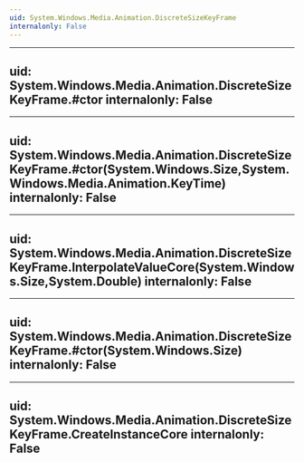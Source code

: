```yaml
---
uid: System.Windows.Media.Animation.DiscreteSizeKeyFrame
internalonly: False
---
```


---
uid: System.Windows.Media.Animation.DiscreteSizeKeyFrame.#ctor
internalonly: False
---

---
uid: System.Windows.Media.Animation.DiscreteSizeKeyFrame.#ctor(System.Windows.Size,System.Windows.Media.Animation.KeyTime)
internalonly: False
---

---
uid: System.Windows.Media.Animation.DiscreteSizeKeyFrame.InterpolateValueCore(System.Windows.Size,System.Double)
internalonly: False
---

---
uid: System.Windows.Media.Animation.DiscreteSizeKeyFrame.#ctor(System.Windows.Size)
internalonly: False
---

---
uid: System.Windows.Media.Animation.DiscreteSizeKeyFrame.CreateInstanceCore
internalonly: False
---
